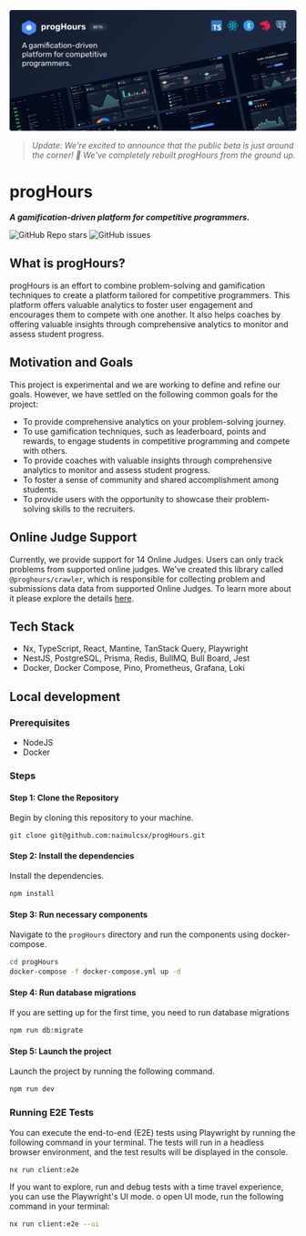 ![progHours](./docs/assets/cover.png?)

> _Update: We're excited to announce that the public beta is just around the corner! 🎉 We've completely rebuilt progHours from the ground up._

# progHours

**_A gamification-driven platform for competitive programmers._**

![GitHub Repo stars](https://img.shields.io/github/stars/naimulcsx/proghours?style=social)
![GitHub issues](https://img.shields.io/github/issues/naimulcsx/progHours)

## What is progHours?

progHours is an effort to combine problem-solving and gamification techniques to create a platform tailored for competitive programmers. This platform offers valuable analytics to foster user engagement and encourages them to compete with one another. It also helps coaches by offering valuable insights through comprehensive analytics to monitor and assess student progress.

## Motivation and Goals

This project is experimental and we are working to define and refine our goals. However, we have settled on the following common goals for the project:

- To provide comprehensive analytics on your problem-solving journey.
- To use gamification techniques, such as leaderboard, points and rewards, to engage students in competitive programming and compete with others.
- To provide coaches with valuable insights through comprehensive analytics to monitor and assess student progress.
- To foster a sense of community and shared accomplishment among students.
- To provide users with the opportunity to showcase their problem-solving skills to the recruiters.

## Online Judge Support

Currently, we provide support for 14 Online Judges. Users can only track problems from supported online judges. We've created this library called `@proghours/crawler`, which is responsible for collecting problem and submissions data data from supported Online Judges. To learn more about it please explore the details [here](https://github.com/naimulcsx/progHours/tree/development/libs/crawler).

## Tech Stack

- Nx, TypeScript, React, Mantine, TanStack Query, Playwright
- NestJS, PostgreSQL, Prisma, Redis, BullMQ, Bull Board, Jest
- Docker, Docker Compose, Pino, Prometheus, Grafana, Loki

## Local development

### Prerequisites

- NodeJS
- Docker

### Steps

#### Step 1: Clone the Repository

Begin by cloning this repository to your machine.

```
git clone git@github.com:naimulcsx/progHours.git
```

#### Step 2: Install the dependencies

Install the dependencies.

```bash
npm install
```

#### Step 3: Run necessary components

Navigate to the `progHours` directory and run the components using docker-compose.

```bash
cd progHours
docker-compose -f docker-compose.yml up -d
```

#### Step 4: Run database migrations

If you are setting up for the first time, you need to run database migrations

```bash
npm run db:migrate
```

#### Step 5: Launch the project

Launch the project by running the following command.

```bash
npm run dev
```

### Running E2E Tests

You can execute the end-to-end (E2E) tests using Playwright by running the following command in your terminal. The tests will run in a headless browser environment, and the test results will be displayed in the console.

```bash
nx run client:e2e
```

If you want to explore, run and debug tests with a time travel experience, you can use the Playwright's UI mode. o open UI mode, run the following command in your terminal:

```bash
nx run client:e2e --ui
```
